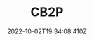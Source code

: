 ---
layout: blocks
date: 2022-10-02T19:34:08.410Z
title: CB2P
description: Avocats contentieux et conseils à Bordeaux
image:
  src: /images/uploads/logo-cb2p.png
hero:
  title: "Étude de cas : CB2P, Migration d’un site Wordpress vers Lawyerify"
blocks:
  - name: editorial
    title: Quelques mots sur le cabinet
    text: Créé en juin 2017, CB2P Avocats est né de la réunion du cabinet de Maître Bénédicte de Boussac-Di Pace avec celui de Maîtres Françoise Pillet et Louis Coulaud.
  - name: blockquote
    quote: A well-known quote, contained in a blockquote element.
    author:
      name: Me Louis Coulaud
      company: Cabinet d’avocats CB2P
  - name: editorial
    title: Analyse Google Lighthouse
    text: Google Lighthouse est un outil open source et automatisé permettant de mesurer la qualité des pages Web. 
  - name: cta
    cta:
      text: Découvrez le site web
      url: https://cb2p-avocats.fr/
---